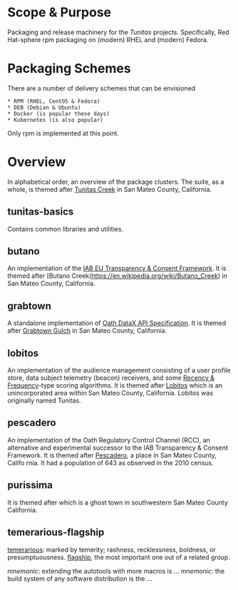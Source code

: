 [comment]: # (This is, of course -*- markdown -*- and you should mark it down)

# Scope & Purpose

Packaging and release machinery for the _Tunitas_ projects.
Specifically, Red Hat-sphere rpm packaging on (modern) RHEL and (modern) Fedora.

# Packaging Schemes

There are a number of delivery schemes that can be envisioned

    * RPM (RHEL, CentOS & Fedora)
    * DEB (Debian & Ubuntu)
    * Docker (is popular these days)
    * Kubernetes (is also popular)

Only rpm is implemented at this point.

# Overview

In alphabetical order, an overview of the package clusters.
The suite, as a whole, is themed after [Tunitas Creek](http://en.wikipedia.org/wiki/Tunitas_Creek) in San Mateo County, California.

## tunitas-basics
Contains common libraries and utilities.

## butano

An implementation of the [IAB EU Transparency &amp; Consent Framework](https://advertisingconsent.eu/).
It is themed after [Butano Creek(https://en.wikipedia.org/wiki/Butano_Creek) in San Mateo County, California.

## grabtown

A standalone implementation of [Oath DataX API Specification](https://developer.yahoo.com/datax/guide/).
It is themed after [Grabtown Gulch](https://en.wikipedia.org/wiki/Grabtown_Gulch) in San Mateo County, California.

## lobitos

An implementation of the audience management consisting of a user profile store, data subject telemetry (beacon) receivers, and some [Recency &amp; Frequency](https://en.wikipedia.org/wiki/RFM_%28customer_value%29)-type scoring algorithms.
It is themed after [Lobitos](https://en.wikipedia.org/wiki/Lobitos,_California) which is an unincorporated area within San Mateo County, California.  Lobitos was originally named Tunitas.

## pescadero

An implementation of the Oath Regulatory Control Channel (RCC), an alternative and experimental successor to the IAB Transparency &amp; Consent Framework.
It is themed after [Pescadero](https://en.wikipedia.org/wiki/Pescadero,_California), a place in San Mateo County, Califo
rnia.  It had a population of 643 as observed in the 2010 census.

## purissima

It is themed after [](https://en.wikipedia.org/wiki/Purissima,_California) which is a ghost town in southwestern San Mateo County California.

## temerarious-flagship

[temerarious](https://en.wiktionary.org/wiki/temerarious): marked by temerity; rashness, recklessness, boldness, or presumptuousness. 
[flagship](https://en.wiktionary.org/wiki/flagship), the most important one out of a related group. 

*mnemonic*: extending the autotools with more macros is …
*mnemonic*: the build system of any software distribution is the …

